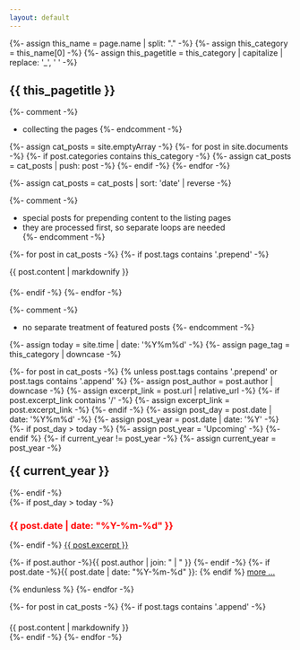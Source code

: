 ```yaml
---
layout: default
---
```


{%- assign this_name = page.name | split: "." -%}
{%- assign this_category = this_name[0] -%}
{%- assign this_pagetitle = this_category  | capitalize | replace: '_', ' ' -%}

<h2 class="page_title">{{ this_pagetitle }}</h2>

{%- comment -%}
  * collecting the pages
{%- endcomment -%}

{%- assign cat_posts = site.emptyArray -%}
{%- for post in site.documents -%}
  {%- if post.categories contains this_category -%}
    {%- assign cat_posts = cat_posts | push: post -%}
  {%- endif -%}
{%- endfor -%}

{%- assign cat_posts = cat_posts | sort: 'date' | reverse -%}

{%- comment -%}
  * special posts for prepending content to the listing pages
  * they are processed first, so separate loops are needed  
{%- endcomment -%}

{%- for post in cat_posts -%}
  {%- if post.tags contains '.prepend' -%}
<div style="margin-bottom: 20px;">
{{ post.content | markdownify }}
</div>
  {%- endif -%}
{%- endfor -%}

{%- comment -%}
  * no separate treatment of featured posts
{%- endcomment -%}

{%- assign today = site.time | date: '%Y%m%d' -%}
{%- assign page_tag = this_category | downcase -%}

{%- for post in cat_posts -%}
  {% unless post.tags contains '.prepend' or post.tags contains '.append' %} 
    {%- assign post_author = post.author | downcase -%}
    {%- assign excerpt_link = post.url | relative_url -%}
    {%- if post.excerpt_link contains '/' -%}
      {%- assign excerpt_link = post.excerpt_link -%}
    {%- endif -%}
    {%- assign post_day = post.date | date: '%Y%m%d' -%}
    {%- assign post_year = post.date | date: '%Y' -%}
    {%- if post_day > today -%}
      {%- assign post_year = 'Upcoming' -%}
    {%- endif %}
    {%- if current_year != post_year -%}
      {%- assign current_year = post_year -%}
<h2 id="y{{post.date | date: "%Y"}}" style="margin-top: 20px;">{{ current_year }}</h2>
    {%- endif -%}
<div class="excerpt">
    {%- if post_day > today -%}
  <h3 style="color: red">{{ post.date | date: "%Y-%m-%d" }}</h3>
    {%- endif -%}
<a href="{{ excerpt_link }}">{{ post.excerpt }}</a>
  <p class="footnote">
    {%- if post.author -%}{{ post.author | join: " | " }}&nbsp;{%- endif -%}
    {%- if post.date -%}{{ post.date | date: "%Y-%m-%d" }}: {% endif %}
 <a href="{{ excerpt_link }}">more ...</a>
  </p>
</div>
  {% endunless %}  
{%- endfor -%}

{%- for post in cat_posts -%}
  {%- if post.tags contains '.append' -%}
<div style="margin-top: 20px;">
{{ post.content | markdownify }}
</div>
  {%- endif -%}
{%- endfor -%}
